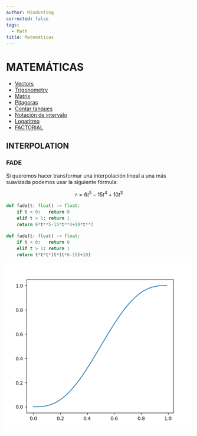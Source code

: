 ```yaml
---
author: Mindusting
corrected: false
tags:
  - Math
title: Matemáticas
---
```


# MATEMÁTICAS

- [Vectors](math_vectors.md)
- [Trigonometry](Trigonometry/trigonometry.md)
- [Matrix](Matrix/matrix.md)
- [Pitagoras](math_pitagoras.md)
- [Contar tanques](math_count_tanks.md)
- [Notación de intervalo](math_range_notation.md)
- [Logaritmo](math_log.md)
- [FACTORIAL](math_factorial.md)

## INTERPOLATION

### FADE

Si queremos hacer transformar una interpolación lineal a una más suavizada podemos usar la siguiente fórmula:

$$
r = 6t^5-15t^4+10t^3
$$

```python
def fade(t: float) -> float:
    if t < 0:   return 0
    elif t > 1: return 1
    return 6*t**5-15*t**4+10*t**3
```

```python
def fade(t: float) -> float:
    if t < 0:   return 0
    elif t > 1: return 1
    return t*t*t*(t*(t*6-15)+10)
```

![](../img/img_fade.png)
